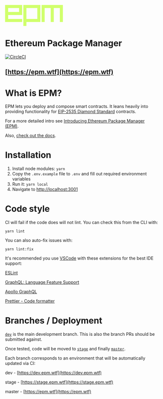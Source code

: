 <svg width="190" height="70" viewBox="0 0 190 70" fill="none" xmlns="http://www.w3.org/2000/svg">
<path d="M56 33.04V-3.8147e-06H0V56H56V45.92H10.08V33.04H56ZM10.08 10.08H45.92V22.96H10.08V10.08ZM116 56V-3.8147e-06H60V69.04H70.08V56H116ZM70.08 10.08H105.92V45.92H70.08V10.08ZM190 56V-3.8147e-06H120V56H130.08V10.08H150V56H160V10.08H180V56H190Z" fill="#D0FF6C" />
</svg>

# Ethereum Package Manager

[![CircleCI](https://dl.circleci.com/status-badge/img/gh/meemproject/epm/tree/master.svg?style=svg&circle-token=bb0d522cfc34eda3129cfa2abbf758cd04590e5f)](https://dl.circleci.com/status-badge/redirect/gh/meemproject/epm/tree/master)

## [https://epm.wtf](https://epm.wtf)

# What is EPM?

EPM lets you deploy and compose smart contracts. It leans heavily into providing functionality for [EIP-2535 Diamond Standard](https://eips.ethereum.org/EIPS/eip-2535) contracts.

For a more detailed intro see [Introducing Ethereum Package Manager (EPM)](https://paragraph.xyz/@ken/ethereum-package-manager).

Also, [check out the docs](https://docs.meem.wtf/meem-protocol/epm/ethereum-package-manager).

# Installation

1. Install node modules: `yarn`
2. Copy the `.env.example` file to `.env` and fill out required environment variables
3. Run it: `yarn local`
4. Navigate to [http://localhost:3001](http://localhost:3001)

# Code style

CI will fail if the code does will not lint. You can check this from the CLI with:

`yarn lint`

You can also auto-fix issues with:

`yarn lint:fix`

It's recommended you use [VSCode](https://code.visualstudio.com/) with these extensions for the best IDE support:

[ESLint](https://marketplace.visualstudio.com/items?itemName=dbaeumer.vscode-eslint)

[GraphQL: Language Feature Support](https://marketplace.visualstudio.com/items?itemName=GraphQL.vscode-graphql)

[Apollo GraphQL](https://marketplace.visualstudio.com/items?itemName=apollographql.vscode-apollo)

[Prettier - Code formatter](https://marketplace.visualstudio.com/items?itemName=esbenp.prettier-vscode)

# Branches / Deployment

[`dev`](https://github.com/meemproject/epm/tree/dev) is the main development branch. This is also the branch PRs should be submitted against.

Once tested, code will be moved to [`stage`](https://github.com/meemproject/epm/tree/stage) and finally [`master`](https://github.com/meemproject/epm/tree/master).

Each branch corresponds to an environment that will be automatically updated via CI:

dev - [https://dev.epm.wtf](https://dev.epm.wtf)

stage - [https://stage.epm.wtf](https://stage.epm.wtf)

master - [https://epm.wtf](https://epm.wtf)
